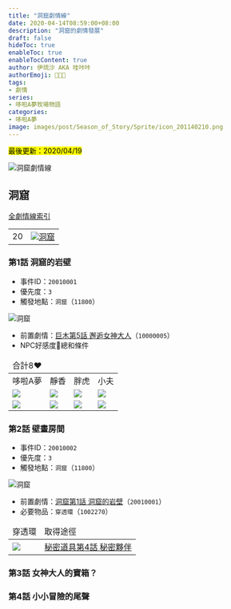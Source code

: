 ```yaml
---
title: "洞窟劇情線"
date: 2020-04-14T08:59:00+08:00
description: "洞窟的劇情發展"
draft: false
hideToc: true
enableToc: true
enableTocContent: true
author: 伊琉沙 AKA 哇咔咔
authorEmoji: 👩🏿‍🚀
tags: 
- 劇情
series:
- 哆啦A夢牧場物語
categories:
- 哆啦A夢
image: images/post/Season_of_Story/Sprite/icon_201140210.png
---
```

<mark>最後更新：2020/04/19</mark>

![洞窟劇情線](/images/post/Season_of_Story/Texture2D/EventImage_2300.png)
## 洞窟
[全劇情線索引](../doraemon-story-index/#劇情線)
<table>
    <tr>
        <td>20</td>
        <td align="center"><a href="../doraemon-story-20"><img src= "/images/post/Season_of_Story/Sprite/icon_201140210.png">洞窟</a></td>
    </tr>
</table>

### 第1話 洞窟的岩壁
+ 事件ID：`20010001`
+ 優先度：`3`
+ 觸發地點：`洞窟`（`11800`）

![洞窟](/images/post/Season_of_Story/Map/11800.png)
+ 前置劇情：[巨木第5話 邂逅女神大人](#第5話-邂逅女神大人)（`10000005`）
+ NPC好感度💝總和條件
<table>
    <thead>
        <tr>
            <td>合計8❤️</td>
        </tr>
    </thead>
    <tr>
        <td>哆啦A夢</td>
        <td>靜香</td>
        <td>胖虎</td>
        <td>小夫</td>
    </tr>
    <tr>
        <td><img src= "/images/post/Season_of_Story/Sprite/icon_201041010.png"></td>
        <td><img src= "/images/post/Season_of_Story/Sprite/icon_201041020.png"></td>
        <td><img src= "/images/post/Season_of_Story/Sprite/icon_201041030.png"></td>
        <td><img src= "/images/post/Season_of_Story/Sprite/icon_201041040.png"></td>
    </tr>
    <tr>
        <td><img src= "/images/post/Season_of_Story/Sprite/icon_201060020.png"></td>
        <td><img src= "/images/post/Season_of_Story/Sprite/icon_201060020.png"></td>
        <td><img src= "/images/post/Season_of_Story/Sprite/icon_201060020.png"></td>
        <td><img src= "/images/post/Season_of_Story/Sprite/icon_201060020.png"></td>
    </tr>
</table>

### 第2話 壁畫房間
+ 事件ID：`20010002`
+ 優先度：`3`
+ 觸發地點：`洞窟`（`11800`）

![洞窟](/images/post/Season_of_Story/Map/11800.png)
+ 前置劇情：[洞窟第1話 洞窟的岩壁](#第1話-洞窟的岩壁)（`20010001`）
+ 必要物品：`穿透環`（`1002270`）
<table>
    <thead>
        <tr>
            <td>穿透環</td>
            <td>取得途徑</td>
        </tr>
    </thead>
    <tr>
        <td><img src= "/images/post/Season_of_Story/Sprite/icon_1002270.png"></td>
        <td><a href="../doraemon-story-19#第4話-秘密夥伴">秘密道具第4話 秘密夥伴</a></td>
    </tr>
</table>

### 第3話 女神大人的寶箱？

### 第4話 小小冒險的尾聲

